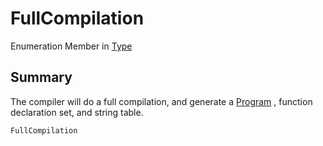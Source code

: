 # FullCompilation

Enumeration Member in [Type](./)

## Summary

The compiler will do a full compilation, and generate a [Program](../../../yarn/yarn.program/) , function declaration set, and string table.

```csharp
FullCompilation
```
